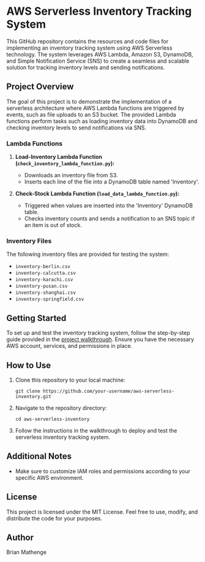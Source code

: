 # AWS Serverless Inventory Tracking System

This GitHub repository contains the resources and code files for implementing an inventory tracking system using AWS Serverless technology. The system leverages AWS Lambda, Amazon S3, DynamoDB, and Simple Notification Service (SNS) to create a seamless and scalable solution for tracking inventory levels and sending notifications.

## Project Overview
The goal of this project is to demonstrate the implementation of a serverless architecture where AWS Lambda functions are triggered by events, such as file uploads to an S3 bucket. The provided Lambda functions perform tasks such as loading inventory data into DynamoDB and checking inventory levels to send notifications via SNS.

### Lambda Functions

1. **Load-Inventory Lambda Function (`check_inventory_lambda_function.py`):**
   - Downloads an inventory file from S3.
   - Inserts each line of the file into a DynamoDB table named 'Inventory'.

2. **Check-Stock Lambda Function (`load_data_lambda_function.py`):**
   - Triggered when values are inserted into the 'Inventory' DynamoDB table.
   - Checks inventory counts and sends a notification to an SNS topic if an item is out of stock.

### Inventory Files

The following inventory files are provided for testing the system:
- `inventory-berlin.csv`
- `inventory-calcutta.csv`
- `inventory-karachi.csv`
- `inventory-pusan.csv`
- `inventory-shanghai.csv`
- `inventory-springfield.csv`

## Getting Started

To set up and test the inventory tracking system, follow the step-by-step guide provided in the [project walkthrough](#). Ensure you have the necessary AWS account, services, and permissions in place.

## How to Use

1. Clone this repository to your local machine:

   ```
   git clone https://github.com/your-username/aws-serverless-inventory.git
   ```

2. Navigate to the repository directory:
    
    ```
    cd aws-serverless-inventory
    ```

3. Follow the instructions in the walkthrough to deploy and test the serverless inventory tracking system.

## Additional Notes
- Make sure to customize IAM roles and permissions according to your specific AWS environment.

## License
This project is licensed under the MIT License. Feel free to use, modify, and distribute the code for your purposes.

## Author
Brian Mathenge